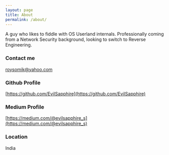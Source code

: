 ```yaml
---
layout: page
title: About
permalink: /about/
---
```


A guy who likes to fiddle with OS Userland internals. Professionally coming from a Network Security background, looking to switch to Reverse Engineering.


<!-- ### More Information 

 A place to include any other types of information that you'd like to include about yourself.
-->
### Contact me

[roysomik@yahoo.com](mailto:roysomik@yahoo.com)

### Github Profile

[https://github.com/EvilSapphire](https://github.com/EvilSapphire)

### Medium Profile

[https://medium.com/@evilsapphire_s](https://medium.com/@evilsapphire_s) 

### Location

India
